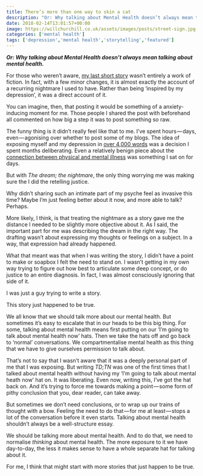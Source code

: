 ```yaml
---
title: There’s more than one way to skin a cat
description: "Or: Why talking about Mental Health doesn’t always mean talking about mental health."
date: 2018-02-14T13:01:57+00:00
image: https://willchurchill.co.uk/assets/images/posts/street-sign.jpg
categories: ['mental health']
tags: ['depression','mental health','storytelling','featured']
---
```

***Or: Why talking about Mental Health doesn’t always mean talking about mental health.***

For those who weren’t aware, [my last short story]({{site.baseurl}}/fiction/the-dream-the-nightmare/) wasn’t entirely a work of fiction. In fact, with a few minor changes, it is almost exactly the account of a recurring nightmare I used to have. Rather than being ‘inspired by my depression’, it was a direct account of it.

You can imagine, then, that posting it would be something of a anxiety-inducing moment for me. Those people I shared the post with beforehand all commented on how big a step it was to post something so raw.

The funny thing is it didn’t really feel like that to me. I’ve spent hours — days, even — agonising over whether to post some of my blogs. The idea of exposing myself and my depression in [over 4,000 words]({{site.baseurl}}/musings/mental-health-and-me) was a decision I spent months deliberating. Even a relatively benign piece about the [connection between physical and mental illness]({{site.baseurl}}/musings/mental-health-its-not-all-in-your-head) was something I sat on for days.

But with _The dream; the nightmare_, the only thing worrying me was making sure the I did the retelling justice.

Why didn’t sharing such an intimate part of my psyche feel as invasive this time? Maybe I’m just feeling better about it now, and more able to talk? Perhaps.

More likely, I think, is that treating the nightmare as a story gave me the distance I needed to be slightly more objective about it. As I said, the important part for me was describing the dream in the right way. The drafting wasn’t about expressing my thoughts or feelings on a subject. In a way, that expression had already happened.

What that meant was that when I was writing the story, I didn’t have a point to make or soapbox I felt the need to stand on. I wasn’t getting in my own way trying to figure out how best to articulate some deep concept, or do justice to an entire diagnosis. In fact, I was almost consciously ignoring that side of it.

I was just a guy trying to write a story.

This story just happened to be true.

We all know that we should talk more about our mental health. But sometimes it’s easy to escalate that in our heads to be this big thing. For some, talking about mental health means first putting on our ‘I’m going to talk about mental health now’ hats. Then we take the hats off and go back to ‘normal’ conversations. We compartmentalise mental health as this thing that we have to give ourselves permission to talk about.

That’s not to say that I wasn’t aware that it was a deeply personal part of me that I was exposing. But writing _TD;TN_ was one of the first times that I talked about mental health without having my ‘I’m going to talk about mental heath now’ hat on. It was liberating. Even now, writing this, I’ve got the hat back on. And it’s trying to force me towards making a point — some form of pithy conclusion that you, dear reader, can take away.

But sometimes we don’t need conclusions, or to wrap up our trains of thought with a bow. Feeling the need to do that — for me at least — stops a lot of the conversation before it even starts. Talking about mental health shouldn’t always be a well-structure essay.

We should be talking more about mental health. And to do that, we need to normalise _thinking_ about mental health. The more exposure to it we have day-to-day, the less it makes sense to have a whole separate hat for talking about it.

For me, I think that might start with more stories that just happen to be true.